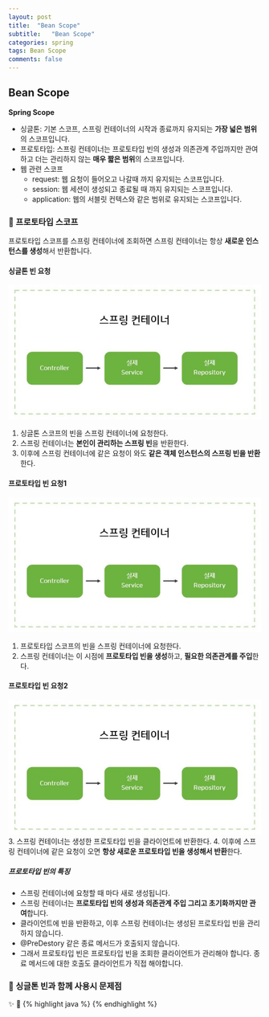 ```yaml
---
layout: post
title:  "Bean Scope"
subtitle:   "Bean Scope"
categories: spring
tags: Bean Scope
comments: false
---
```

## Bean Scope

**Spring Scope**
- 싱글톤: 기본 스코프, 스프링 컨테이너의 시작과 종료까지 유지되는 **가장 넓은 범위**의 스코프입니다.  
- 프로토타입: 스프링 컨테이너는 프로토타입 빈의 생성과 의존관계 주입까지만 관여하고 더는 관리하지 않는 **매우 짧은 범위**의 스코프입니다.  
- 웹 관련 스코프  
	+ request: 웹 요청이 들어오고 나갈때 까지 유지되는 스코프입니다.  
	+ session: 웹 세션이 생성되고 종료될 때 까지 유지되는 스코프입니다.  
	+ application: 웹의 서블릿 컨텍스와 같은 범위로 유지되는 스코프입니다.  

### &#128204; 프로토타입 스코프
프로토타입 스코프를 스프링 컨테이너에 조회하면 스프링 컨테이너는 항상 **새로운 인스턴스를 생성**해서 반환합니다.  

#### 싱글톤 빈 요청
![spring img](/assets/spring/9.JPG)  
1. 싱글톤 스코프의 빈을 스프링 컨테이너에 요청한다.  
2. 스프링 컨테이너는 **본인이 관리하는 스프링 빈**을 반환한다.  
3. 이후에 스프링 컨테이너에 같은 요청이 와도 **같은 객체 인스턴스의 스프링 빈을 반환**한다.  

#### 프로토타입 빈 요청1
![spring img](/assets/spring/9.JPG)  
1. 프로토타입 스코프의 빈을 스프링 컨테이너에 요청한다.
2. 스프링 컨테이너는 이 시점에 **프로토타입 빈을 생성**하고, **필요한 의존관계를 주입**한다.

#### 프로토타입 빈 요청2
![spring img](/assets/spring/9.JPG)  
3. 스프링 컨테이너는 생성한 프로토타입 빈을 클라이언트에 반환한다.
4. 이후에 스프링 컨테이너에 같은 요청이 오면 **항상 새로운 프로토타입 빈을 생성해서 반환**한다.

##### 프로토타입 빈의 특징
- 스프링 컨테이너에 요청할 때 마다 새로 생성됩니다.  
- 스프링 컨테이너는 **프로토타입 빈의 생성과 의존관계 주입 그리고 초기화까지만 관여**합니다. 
- 클라이언트에 빈을 반환하고, 이후 스프링 컨테이너는 생성된 프로토타입 빈을 관리하지 않습니다. 
- @PreDestory 같은 종료 메서드가 호출되지 않습니다.  
- 그래서 프로토타입 빈은 프로토타입 빈을 조회한 클라이언트가 관리해야 합니다. 종료 메서드에 대한 호출도 클라이언트가 직접 해야합니다.  

### &#128204; 싱글톤 빈과 함께 사용시 문제점


&#10024; 
&#128226; 
{% highlight java %}
{% endhighlight %}